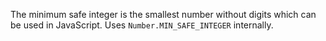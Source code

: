 The minimum safe integer is the smallest number without digits which can be used in JavaScript.
Uses `Number.MIN_SAFE_INTEGER` internally.

